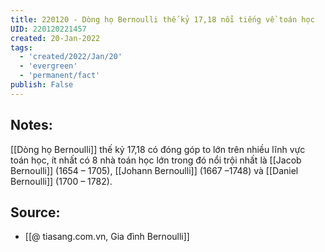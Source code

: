```yaml
---
title: 220120 - Dòng họ Bernoulli thế kỷ 17,18 nổi tiếng về toán học
UID: 220120221457
created: 20-Jan-2022
tags:
  - 'created/2022/Jan/20'
  - 'evergreen'
  - 'permanent/fact'
publish: False
---
```

## Notes:
[[Dòng họ Bernoulli]] thế kỷ 17,18 có đóng góp to lớn trên nhiều lĩnh vực toán học, ít nhất có 8 nhà toán học lớn trong đó nổi trội nhất là [[Jacob Bernoulli]] (1654 – 1705), [[Johann Bernoulli]] (1667 –1748) và [[Daniel Bernoulli]] (1700 – 1782).

## Source:
- [[@ tiasang.com.vn, Gia đình Bernoulli]]

